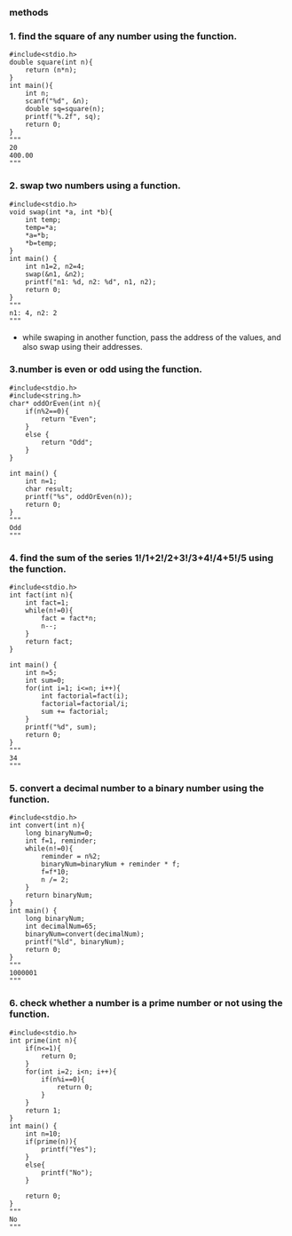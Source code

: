 ### methods



### 1. find the square of any number using the function.
```
#include<stdio.h>
double square(int n){
    return (n*n);
}
int main(){
    int n;
    scanf("%d", &n);
    double sq=square(n);
    printf("%.2f", sq);
    return 0;
}
"""
20
400.00
"""
```

### 2. swap two numbers using a function.
```
#include<stdio.h>
void swap(int *a, int *b){
    int temp;
    temp=*a;
    *a=*b;
    *b=temp;
}
int main() {
    int n1=2, n2=4;
    swap(&n1, &n2);
    printf("n1: %d, n2: %d", n1, n2);
    return 0;
}
"""
n1: 4, n2: 2
"""
```
* while swaping in another function, pass the address of the values, and also swap using their addresses.

### 3.number is even or odd using the function.
```
#include<stdio.h>
#include<string.h>
char* oddOrEven(int n){
    if(n%2==0){
        return "Even";
    }
    else {
        return "Odd";
    }
}

int main() {
    int n=1;
    char result;
    printf("%s", oddOrEven(n));
    return 0;
}
"""
Odd
"""
```

### 4. find the sum of the series 1!/1+2!/2+3!/3+4!/4+5!/5 using the function.
```
#include<stdio.h>
int fact(int n){
    int fact=1;
    while(n!=0){
        fact = fact*n;
        n--;
    }
    return fact;
}

int main() {
    int n=5;
    int sum=0;
    for(int i=1; i<=n; i++){
        int factorial=fact(i);
        factorial=factorial/i;
        sum += factorial;
    }
    printf("%d", sum);
    return 0;
}
"""
34
"""
```

### 5. convert a decimal number to a binary number using the function.
```
#include<stdio.h>
int convert(int n){
    long binaryNum=0;
    int f=1, reminder;
    while(n!=0){
        reminder = n%2;
        binaryNum=binaryNum + reminder * f;
        f=f*10;
        n /= 2;
    }
    return binaryNum;
}
int main() {
    long binaryNum;
    int decimalNum=65;
    binaryNum=convert(decimalNum);
    printf("%ld", binaryNum);
    return 0;
}
"""
1000001
"""
```

### 6. check whether a number is a prime number or not using the function.
```
#include<stdio.h>
int prime(int n){
    if(n<=1){
        return 0;
    }
    for(int i=2; i<n; i++){
        if(n%i==0){
            return 0;
        }
    }
    return 1;
}
int main() {
    int n=10;
    if(prime(n)){
        printf("Yes");
    }
    else{
        printf("No");
    }

    return 0;
}
"""
No
"""
```
